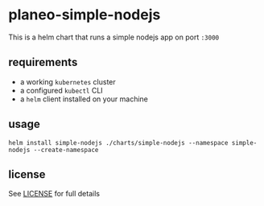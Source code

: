 # planeo-simple-nodejs
This is a helm chart that runs a simple nodejs app on port `:3000`

## requirements
- a working `kubernetes` cluster
- a configured `kubectl` CLI
- a `helm` client installed on your machine

## usage
`helm install simple-nodejs ./charts/simple-nodejs --namespace simple-nodejs --create-namespace`

## license
See [LICENSE](https://github.com/planeodev/planeo-simple-nodejs/blob/master/LICENSE) for full details
